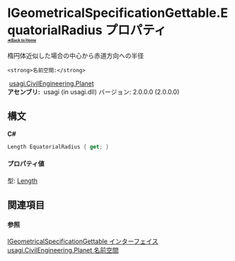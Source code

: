 # IGeometricalSpecificationGettable.EquatorialRadius プロパティ <div style="font-size:30%"><a href="https://github.com/usagi/usagi.cs/blob/master/docs/Home.md">≪Back to Home</a></div> 

楕円体近似した場合の中心から赤道方向への半径


    <strong>名前空間:</strong>
&nbsp;<a href="N_usagi_CivilEngineering_Planet.md">usagi.CivilEngineering.Planet</a><br /><strong>アセンブリ:</strong>
&nbsp;usagi (in usagi.dll) バージョン: 2.0.0.0 (2.0.0.0)

## 構文

**C#**<br />
``` C#
Length EquatorialRadius { get; }
```


#### プロパティ値
型: <a href="T_usagi_Quantity_Length.md">Length</a>

## 関連項目


#### 参照
<a href="T_usagi_CivilEngineering_Planet_IGeometricalSpecificationGettable.md">IGeometricalSpecificationGettable インターフェイス</a><br /><a href="N_usagi_CivilEngineering_Planet.md">usagi.CivilEngineering.Planet 名前空間</a><br />
